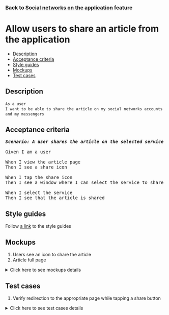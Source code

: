 ### Back to [Social networks on the application](../../) feature

# Allow users to share an article from the application

- [Description](#description)
- [Acceptance criteria](#acceptance-criteria)
- [Style guides](#style-guides)
- [Mockups](#mockups)
- [Test cases](#test-cases)

## Description

    As a user
    I want to be able to share the article on my social networks accounts and my messengers

## Acceptance criteria

<pre>
<b><i>Scenario: A user shares the article on the selected service</i></b>

Given I am a user

When I view the article page
Then I see a share icon

When I tap the share icon
Then I see a window where I can select the service to share the article

When I select the service
Then I see that the article is shared
</pre>

## Style guides

Follow [a link](https://www.figma.com/proto/0zkkf5WC77OSpvyD6YXpFE/Style-guides?page-id=0%3A1&node-id=19%3A5368&viewport=266%2C48%2C0.54&scaling=min-zoom&starting-point-node-id=19%3A5368) to the style guides

## Mockups

1. Users see an icon to share the article
2. Article full page

<details>
  <summary>Click here to see mockups details</summary>

**1. Users see an icon to share the article:**

![Users see an icon to share the article](/sports_hub_portal/mobile_application_features/social_networks/images/application_article_page.png)

**2. Article full page:**

![Article full page](/sports_hub_portal/mobile_application_features/social_networks/images/article_page.png)

</details>

## Test cases

1. Verify redirection to the appropriate page while tapping a share button

<details>
  <summary>Click here to see test cases details</summary>

### **#1. Verify redirection to the appropriate page while tapping a share button**

|Preconditions|Steps|Expected result
--------------|-----|----------
||1) Tap any article</br>2) Tap a share icon|2) The user is prompted to select the service|
</details>
